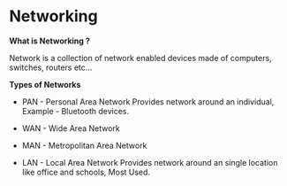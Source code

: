 # Networking

**What is Networking ?**

Network is a collection of network enabled devices made of computers, switches, routers etc...

**Types of Networks**

* PAN - Personal Area Network
Provides network around an individual, Example - Bluetooth devices. 

* WAN - Wide Area Network

* MAN - Metropolitan Area Network

* LAN - Local Area Network
Provides network around an single location like office and schools, Most Used.

